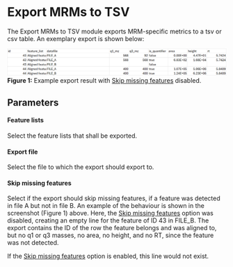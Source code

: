 # Export MRMs to TSV

The Export MRMs to TSV module exports MRM-specific metrics to a tsv or csv table.
An exemplary export is shown below:

![example-export](example-export.png)
**Figure 1:** Example export result with [Skip missing features](#skip-missing-features) disabled.

## Parameters 

#### Feature lists
Select the feature lists that shall be exported. 

#### Export file

Select the file to which the export should export to.


#### Skip missing features

Select if the export should skip missing features, if a feature was detected in file A but not in file B. An example of the behaviour is shown in the screenshot (Figure 1) above. Here, the [Skip missing features](#skip-missing-features) option was disabled, creating an empty line for the feature of ID 43 in FILE_B. The export contains the ID of the row the feature belongs and was aligned to, but no q1 or q3 masses, no area, no height, and no RT, since the feature was not detected. 

If the [Skip missing features](#skip-missing-features) option is enabled, this line would not exist.
